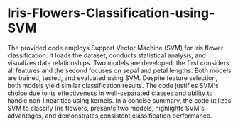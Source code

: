 # Iris-Flowers-Classification-using-SVM
The provided code employs Support Vector Machine (SVM) for Iris flower classification. It loads the dataset, conducts statistical analysis, and visualizes data relationships. Two models are developed: the first considers all features and the second focuses on sepal and petal lengths. Both models are trained, tested, and evaluated using SVM. Despite feature selection, both models yield similar classification results. The code justifies SVM's choice due to its effectiveness in well-separated classes and ability to handle non-linearities using kernels. In a concise summary, the code utilizes SVM to classify Iris flowers, presents two models, highlights SVM's advantages, and demonstrates consistent classification performance.
